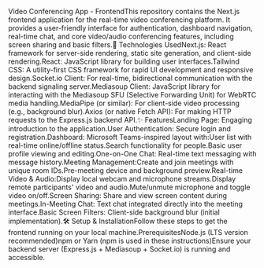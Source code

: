 Video Conferencing App - FrontendThis repository contains the Next.js frontend application for the real-time video conferencing platform. It provides a user-friendly interface for authentication, dashboard navigation, real-time chat, and core video/audio conferencing features, including screen sharing and basic filters.🚀 Technologies UsedNext.js: React framework for server-side rendering, static site generation, and client-side rendering.React: JavaScript library for building user interfaces.Tailwind CSS: A utility-first CSS framework for rapid UI development and responsive design.Socket.io Client: For real-time, bidirectional communication with the backend signaling server.Mediasoup Client: JavaScript library for interacting with the Mediasoup SFU (Selective Forwarding Unit) for WebRTC media handling.MediaPipe (or similar): For client-side video processing (e.g., background blur).Axios (or native Fetch API): For making HTTP requests to the Express.js backend API.✨ FeaturesLanding Page: Engaging introduction to the application.User Authentication: Secure login and registration.Dashboard: Microsoft Teams-inspired layout with:User list with real-time online/offline status.Search functionality for people.Basic user profile viewing and editing.One-on-One Chat: Real-time text messaging with message history.Meeting Management:Create and join meetings with unique room IDs.Pre-meeting device and background preview.Real-time Video & Audio:Display local webcam and microphone streams.Display remote participants' video and audio.Mute/unmute microphone and toggle video on/off.Screen Sharing: Share and view screen content during meetings.In-Meeting Chat: Text chat integrated directly into the meeting interface.Basic Screen Filters: Client-side background blur (initial implementation).🛠️ Setup & InstallationFollow these steps to get the frontend running on your local machine.PrerequisitesNode.js (LTS version recommended)npm or Yarn (npm is used in these instructions)Ensure your backend server (Express.js + Mediasoup + Socket.io) is running and accessible.
